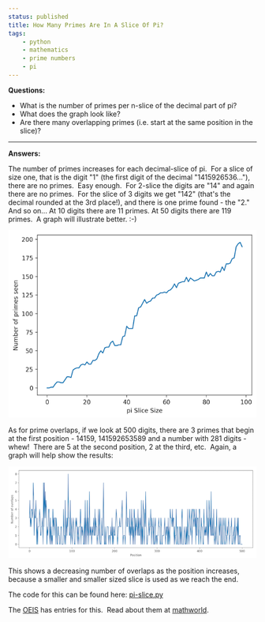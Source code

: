 ```yaml
---
status: published
title: How Many Primes Are In A Slice Of Pi?
tags:
    - python
    - mathematics
    - prime numbers
    - pi
---
```


**Questions:**

* What is the number of primes per n-slice of the decimal part of pi?
* What does the graph look like?
* Are there many overlapping primes (i.e. start at the same position in the slice)?

---

**Answers:**

The number of primes increases for each decimal-slice of pi.  For a slice of size one, that is the digit "1" (the first digit of the decimal "1415926536..."), there are no primes.  Easy enough.  For 2-slice the digits are "14" and again there are no primes.  For the slice of 3 digits we get "142" (that's the decimal rounded at the 3rd place!), and there is one prime found - the "2."  And so on... At 10 digits there are 11 primes. At 50 digits there are 119 primes.  A graph will illustrate better. :-)

![](pi-slice-primes.png)

As for prime overlaps, if we look at 500 digits, there are 3 primes that begin at the first position - 14159, 141592653589 and a number with 281 digits - whew!  There are 5 at the second position, 2 at the third, etc.  Again, a graph will help show the results:

![](pi-slice-overlaps.png)

This shows a decreasing number of overlaps as the position increases, because a smaller and smaller sized slice is used as we reach the end.

The code for this can be found here: [pi-slice.py](https://github.com/ology/Math/blob/master/primes/pi-slice.py)

The [OEIS](https://oeis.org/) has entries for this.  Read about them at [mathworld](http://mathworld.wolfram.com/Pi-Prime.html).

